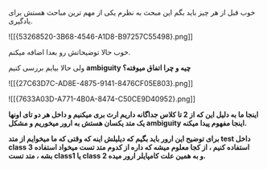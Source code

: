 خوب قبل از هر چیز باید بگم این مبحث به نظرم یکی از مهم ترین مباحث هستش برای یادگیری.

![[{53268520-3B68-4546-A1D8-B97257C55498}.png]]

خوب حالا توضیحاتش رو بعدا اضافه میکنم.

ولی حالا بیایم بررسی کنیم **ambiguity چیه و چرا اتفاق میوفته؟**

![[{27C63D7C-AD8E-4875-9141-8476CF05E803}.png]]

![[{7633A03D-A771-4B0A-8474-C50CE9D40952}.png]]

**اینجا ما به دلیل این که از 2 تا کلاس جداگانه داریم ارث بری میکنیم و داخل هر دو تای اونها یک متد یکسان هستش به ارور میخوریم و مشکل ambiguity اینجا مفهوم پیدا میکنه.**

**برای توضیح این ارور باید بگیم که دیلیلش اینه که وقتی که ما میخوایم از متد test داخل class 3 استفاده کنیم ، از کجا معلوم میشه که داره از کدوم متد تست میخواد استفاده بشه ، متد تست class1 یا class 2 و به همین علت کامپایلر ارور میده.**


